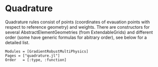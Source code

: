 
# Quadrature

Quadrature rules consist of points (coordinates of evauation points with respect to reference geometry) and weights. There are constructors for several AbstractElementGeometries (from ExtendableGrids) and different order (some have generic formulas for abitrary order), see below for a detailed list.

```@autodocs
Modules = [GradientRobustMultiPhysics]
Pages = ["quadrature.jl"]
Order   = [:type, :function]
```